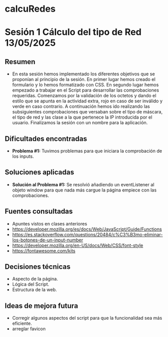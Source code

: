# calcuRedes

# Sesión 1 Cálculo del tipo de Red 13/05/2025

## Resumen
- En esta sesión hemos implementado los diferentes objetivos que se proponían al principio de la sesión. En primer lugar hemos creado el formulario y lo hemos formatizado con CSS. En segundo lugar hemos empezado a trabajar en el Script para desarrollar las comprobaciones requeridas. Comenzamos por la validación de los octetos y dando el estilo que se apunta en la actividad extra, rojo en caso de ser inválido y verde en caso contrario. A continuación hemos ido realizando las subsiguientes comprobaciones que versaban sobre el tipo de máscara, el tipo de red y las clase a la que pertenece la IP introducida por el usuario. Finalizamos la sesión con un nombre para la aplicación.

## Dificultades encontradas
- **Problema #1:** Tuvimos problemas para que iniciara la comprobación de los inputs.

## Soluciones aplicadas
- **Solución al Problema #1:** Se resolvió añadiendo un eventListener al objeto window para que nada más cargue la página empiece con las comprobaciones.

## Fuentes consultadas
- Apuntes vistos en clases anteriores
- https://developer.mozilla.org/es/docs/Web/JavaScript/Guide/Functions
- https://es.stackoverflow.com/questions/20484/c%C3%B3mo-eliminar-los-botones-de-un-input-number
- https://developer.mozilla.org/en-US/docs/Web/CSS/font-style
- https://fontawesome.com/kits

## Decisiones técnicas
- Aspecto de la página.
- Lógica del Script.
- Estructura de la web.

## Ideas de mejora futura
- Corregir algunos aspectos del script para que la funcionalidad sea más eficiente.
- arreglar favicon
